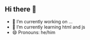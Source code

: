 ## Hi there 👋

- 🔭 I’m currently working on ...
- 🌱 I’m currently learning html and js
- 😄 Pronouns: he/him
